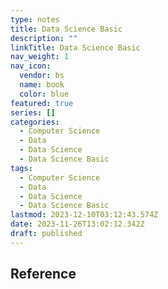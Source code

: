 ```yaml
---
type: notes
title: Data Science Basic
description: ""
linkTitle: Data Science Basic
nav_weight: 1
nav_icon:
  vendor: bs
  name: book
  color: blue
featured: true
series: []
categories:
  - Computer Science
  - Data
  - Data Science
  - Data Science Basic
tags:
  - Computer Science
  - Data
  - Data Science
  - Data Science Basic
lastmod: 2023-12-10T03:12:43.574Z
date: 2023-11-26T13:02:12.342Z
draft: published
---
```


## Reference
